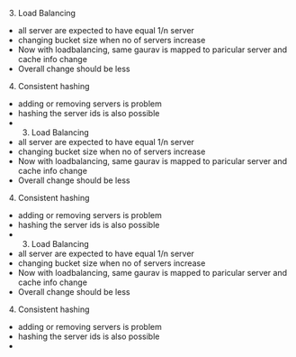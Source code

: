 3) Load Balancing
- all server are expected to have equal 1/n server
- changing bucket size when no of servers increase
- Now with loadbalancing, same gaurav is mapped to paricular server and cache info change
- Overall change should be less

4) Consistent hashing
- adding or removing servers is problem
- hashing the server ids is also possible
- 3) Load Balancing
- all server are expected to have equal 1/n server
- changing bucket size when no of servers increase
- Now with loadbalancing, same gaurav is mapped to paricular server and cache info change
- Overall change should be less

4) Consistent hashing
- adding or removing servers is problem
- hashing the server ids is also possible
- 3) Load Balancing
- all server are expected to have equal 1/n server
- changing bucket size when no of servers increase
- Now with loadbalancing, same gaurav is mapped to paricular server and cache info change
- Overall change should be less

4) Consistent hashing
- adding or removing servers is problem
- hashing the server ids is also possible
- 
